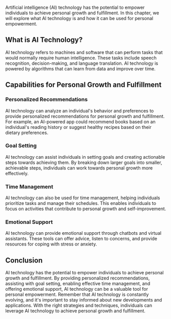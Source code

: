 
Artificial intelligence (AI) technology has the potential to empower individuals to achieve personal growth and fulfillment. In this chapter, we will explore what AI technology is and how it can be used for personal empowerment.

What is AI Technology?
----------------------

AI technology refers to machines and software that can perform tasks that would normally require human intelligence. These tasks include speech recognition, decision-making, and language translation. AI technology is powered by algorithms that can learn from data and improve over time.

Capabilities for Personal Growth and Fulfillment
------------------------------------------------

### Personalized Recommendations

AI technology can analyze an individual's behavior and preferences to provide personalized recommendations for personal growth and fulfillment. For example, an AI-powered app could recommend books based on an individual's reading history or suggest healthy recipes based on their dietary preferences.

### Goal Setting

AI technology can assist individuals in setting goals and creating actionable steps towards achieving them. By breaking down larger goals into smaller, achievable steps, individuals can work towards personal growth more effectively.

### Time Management

AI technology can also be used for time management, helping individuals prioritize tasks and manage their schedules. This enables individuals to focus on activities that contribute to personal growth and self-improvement.

### Emotional Support

AI technology can provide emotional support through chatbots and virtual assistants. These tools can offer advice, listen to concerns, and provide resources for coping with stress or anxiety.

Conclusion
----------

AI technology has the potential to empower individuals to achieve personal growth and fulfillment. By providing personalized recommendations, assisting with goal setting, enabling effective time management, and offering emotional support, AI technology can be a valuable tool for personal empowerment. Remember that AI technology is constantly evolving, and it's important to stay informed about new developments and applications. With the right strategies and techniques, individuals can leverage AI technology to achieve personal growth and fulfillment.

